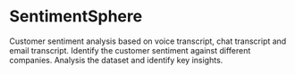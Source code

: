 # SentimentSphere
Customer sentiment analysis based on voice transcript, chat transcript and email transcript. Identify the customer sentiment against different companies. Analysis the dataset and identify key insights.
